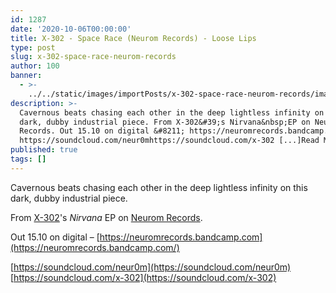 ```yaml
---
id: 1287
date: '2020-10-06T00:00:00'
title: X-302 - Space Race (Neurom Records) - Loose Lips
type: post
slug: x-302-space-race-neurom-records
author: 100
banner:
  - >-
    ../../static/images/importPosts/x-302-space-race-neurom-records/image1287.jpeg
description: >-
  Cavernous beats chasing each other in the deep lightless infinity on this
  dark, dubby industrial piece. From X-302&#39;s Nirvana&nbsp;EP on Neurom
  Records. Out 15.10 on digital &#8211; https://neuromrecords.bandcamp.com
  https://soundcloud.com/neur0mhttps://soundcloud.com/x-302 [...]Read More...
published: true
tags: []
---
```

Cavernous beats chasing each other in the deep lightless infinity on this dark, dubby industrial piece.

From [X-302](https://soundcloud.com/x-302)'s _Nirvana_ EP on [Neurom Records](https://neuromrecords.bandcamp.com/).

Out 15.10 on digital – [https://neuromrecords.bandcamp.com](https://neuromrecords.bandcamp.com/)

[https://soundcloud.com/neur0m](https://soundcloud.com/neur0m)  
[https://soundcloud.com/x-302](https://soundcloud.com/x-302)